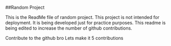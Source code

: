 ##Random Project

This is the ReadMe file of random project. This project is not intended for deployment.
It is being developed just for practice purposes.
This readme is being edited to increase the number of github contributions.

Contribute to the github bro
Lets make it 5 contributions
